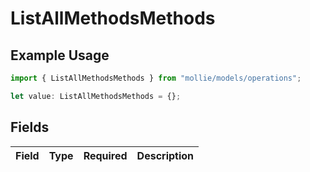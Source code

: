 # ListAllMethodsMethods

## Example Usage

```typescript
import { ListAllMethodsMethods } from "mollie/models/operations";

let value: ListAllMethodsMethods = {};
```

## Fields

| Field       | Type        | Required    | Description |
| ----------- | ----------- | ----------- | ----------- |
